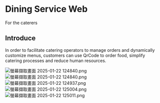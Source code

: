 # Dining Service Web 

For the caterers

## Introduce 

In order to facilitate catering operators to manage orders and dynamically customize menus, customers can use QrCode to order food, simplify catering processes and reduce human resources.


![螢幕擷取畫面 2025-01-22 124840.png](images%2F%3F%3F%3F%3F%3F%3F%202025-01-22%20124840.png)
![螢幕擷取畫面 2025-01-22 124840.png](images%2F%3F%3F%3F%3F%3F%3F%202025-01-22%20124840.png)
![螢幕擷取畫面 2025-01-22 124937.png](images%2F%3F%3F%3F%3F%3F%3F%202025-01-22%20124937.png)
![螢幕擷取畫面 2025-01-22 125004.png](images%2F%3F%3F%3F%3F%3F%3F%202025-01-22%20125004.png)
![螢幕擷取畫面 2025-01-22 125011.png](images%2F%3F%3F%3F%3F%3F%3F%202025-01-22%20125011.png)